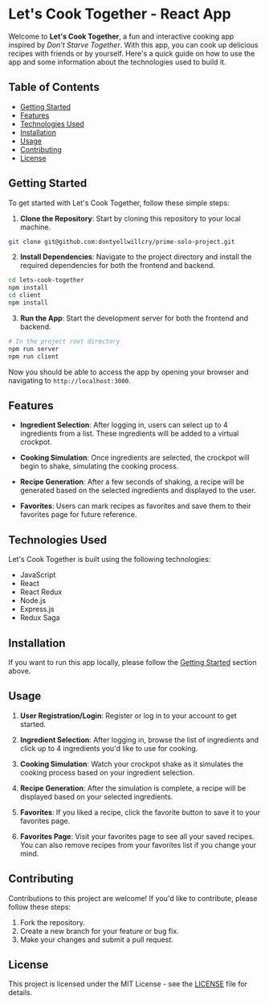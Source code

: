# Let's Cook Together - React App

Welcome to **Let's Cook Together**, a fun and interactive cooking app inspired by *Don't Starve Together*. With this app, you can cook up delicious recipes with friends or by yourself. Here's a quick guide on how to use the app and some information about the technologies used to build it.

## Table of Contents

- [Getting Started](#getting-started)
- [Features](#features)
- [Technologies Used](#technologies-used)
- [Installation](#installation)
- [Usage](#usage)
- [Contributing](#contributing)
- [License](#license)

## Getting Started

To get started with Let's Cook Together, follow these simple steps:

1. **Clone the Repository**: Start by cloning this repository to your local machine.

```bash
git clone git@github.com:dontyellwillcry/prime-solo-project.git
```

2. **Install Dependencies**: Navigate to the project directory and install the required dependencies for both the frontend and backend.

```bash
cd lets-cook-together
npm install
cd client
npm install
```

3. **Run the App**: Start the development server for both the frontend and backend.

```bash
# In the project root directory
npm run server
npm run client
```

Now you should be able to access the app by opening your browser and navigating to `http://localhost:3000`.

## Features

- **Ingredient Selection**: After logging in, users can select up to 4 ingredients from a list. These ingredients will be added to a virtual crockpot.

- **Cooking Simulation**: Once ingredients are selected, the crockpot will begin to shake, simulating the cooking process.

- **Recipe Generation**: After a few seconds of shaking, a recipe will be generated based on the selected ingredients and displayed to the user.

- **Favorites**: Users can mark recipes as favorites and save them to their favorites page for future reference.

## Technologies Used

Let's Cook Together is built using the following technologies:

- JavaScript
- React
- React Redux
- Node.js
- Express.js
- Redux Saga

## Installation

If you want to run this app locally, please follow the [Getting Started](#getting-started) section above.

## Usage

1. **User Registration/Login**: Register or log in to your account to get started.

2. **Ingredient Selection**: After logging in, browse the list of ingredients and click up to 4 ingredients you'd like to use for cooking.

3. **Cooking Simulation**: Watch your crockpot shake as it simulates the cooking process based on your ingredient selection.

4. **Recipe Generation**: After the simulation is complete, a recipe will be displayed based on your selected ingredients.

5. **Favorites**: If you liked a recipe, click the favorite button to save it to your favorites page.

6. **Favorites Page**: Visit your favorites page to see all your saved recipes. You can also remove recipes from your favorites list if you change your mind.

## Contributing

Contributions to this project are welcome! If you'd like to contribute, please follow these steps:

1. Fork the repository.
2. Create a new branch for your feature or bug fix.
3. Make your changes and submit a pull request.

## License

This project is licensed under the MIT License - see the [LICENSE](LICENSE) file for details.
